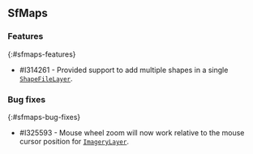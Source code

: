 ## SfMaps

### Features
{:#sfmaps-features}

* \#I314261 - Provided support to add multiple shapes in a single [`ShapeFileLayer`](https://help.syncfusion.com/cr/wpf/Syncfusion.UI.Xaml.Maps.ShapeFileLayer.html).

### Bug fixes
{:#sfmaps-bug-fixes}

* \#I325593 - Mouse wheel zoom will now work relative to the mouse cursor position for [`ImageryLayer`](https://help.syncfusion.com/cr/wpf/Syncfusion.UI.Xaml.Maps.ImageryLayer.html).
